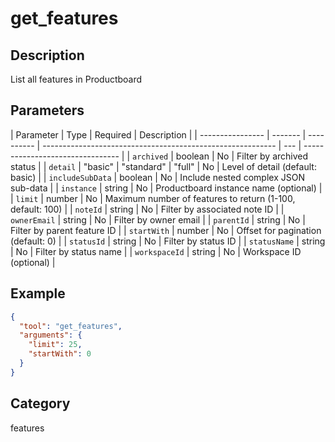 # get_features

## Description

List all features in Productboard

## Parameters

| Parameter        | Type    | Required   | Description                                                |
| ---------------- | ------- | ---------- | ---------------------------------------------------------- | --- | -------------------------------- |
| `archived`       | boolean | No         | Filter by archived status                                  |
| `detail`         | "basic" | "standard" | "full"                                                     | No  | Level of detail (default: basic) |
| `includeSubData` | boolean | No         | Include nested complex JSON sub-data                       |
| `instance`       | string  | No         | Productboard instance name (optional)                      |
| `limit`          | number  | No         | Maximum number of features to return (1-100, default: 100) |
| `noteId`         | string  | No         | Filter by associated note ID                               |
| `ownerEmail`     | string  | No         | Filter by owner email                                      |
| `parentId`       | string  | No         | Filter by parent feature ID                                |
| `startWith`      | number  | No         | Offset for pagination (default: 0)                         |
| `statusId`       | string  | No         | Filter by status ID                                        |
| `statusName`     | string  | No         | Filter by status name                                      |
| `workspaceId`    | string  | No         | Workspace ID (optional)                                    |

## Example

```json
{
  "tool": "get_features",
  "arguments": {
    "limit": 25,
    "startWith": 0
  }
}
```

## Category

features
